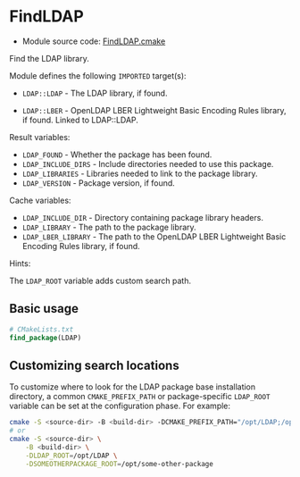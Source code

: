 <!-- This is auto-generated file. -->
# FindLDAP

* Module source code: [FindLDAP.cmake](https://github.com/petk/php-build-system/blob/master/cmake/cmake/modules/FindLDAP.cmake)

Find the LDAP library.

Module defines the following `IMPORTED` target(s):

* `LDAP::LDAP` - The LDAP library, if found.

* `LDAP::LBER` - OpenLDAP LBER Lightweight Basic Encoding Rules library, if
  found. Linked to LDAP::LDAP.

Result variables:

* `LDAP_FOUND` - Whether the package has been found.
* `LDAP_INCLUDE_DIRS` - Include directories needed to use this package.
* `LDAP_LIBRARIES` - Libraries needed to link to the package library.
* `LDAP_VERSION` - Package version, if found.

Cache variables:

* `LDAP_INCLUDE_DIR` - Directory containing package library headers.
* `LDAP_LIBRARY` - The path to the package library.
* `LDAP_LBER_LIBRARY` - The path to the OpenLDAP LBER Lightweight Basic Encoding
  Rules library, if found.

Hints:

The `LDAP_ROOT` variable adds custom search path.

## Basic usage

```cmake
# CMakeLists.txt
find_package(LDAP)
```

## Customizing search locations

To customize where to look for the LDAP package base
installation directory, a common `CMAKE_PREFIX_PATH` or
package-specific `LDAP_ROOT` variable can be set at
the configuration phase. For example:

```sh
cmake -S <source-dir> -B <build-dir> -DCMAKE_PREFIX_PATH="/opt/LDAP;/opt/some-other-package"
# or
cmake -S <source-dir> \
    -B <build-dir> \
    -DLDAP_ROOT=/opt/LDAP \
    -DSOMEOTHERPACKAGE_ROOT=/opt/some-other-package
```
